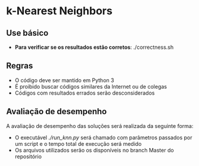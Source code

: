 # k-Nearest Neighbors

## Use básico

* **Para verificar se os resultados estão corretos**: ./correctness.sh

## Regras

* O código deve ser mantido em Python 3
* É proibido buscar códigos similares da Internet ou de colegas
* Códigos com resultados errados serão desconsiderados

## Avaliação de desempenho

A avaliação de desempenho das soluções será realizada da seguinte forma:

* O executável *./run_knn.py* será chamado com parâmetros passados por um script e o tempo total de execução será medido
* Os arquivos utilizados serão os disponíveis no branch Master do repositório
